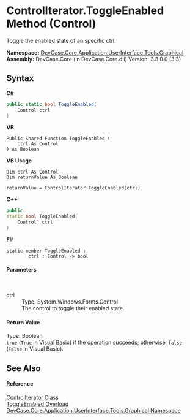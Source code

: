 # ControlIterator.ToggleEnabled Method (Control)
 

Toggle the enabled state of an specific ctrl.

**Namespace:**&nbsp;<a href="N_DevCase_Core_Application_UserInterface_Tools_Graphical">DevCase.Core.Application.UserInterface.Tools.Graphical</a><br />**Assembly:**&nbsp;DevCase.Core (in DevCase.Core.dll) Version: 3.3.0.0 (3.3)

## Syntax

**C#**<br />
``` C#
public static bool ToggleEnabled(
	Control ctrl
)
```

**VB**<br />
``` VB
Public Shared Function ToggleEnabled ( 
	ctrl As Control
) As Boolean
```

**VB Usage**<br />
``` VB Usage
Dim ctrl As Control
Dim returnValue As Boolean

returnValue = ControlIterator.ToggleEnabled(ctrl)
```

**C++**<br />
``` C++
public:
static bool ToggleEnabled(
	Control^ ctrl
)
```

**F#**<br />
``` F#
static member ToggleEnabled : 
        ctrl : Control -> bool 

```


#### Parameters
&nbsp;<dl><dt>ctrl</dt><dd>Type: System.Windows.Forms.Control<br />The control to toggle their enabled state.</dd></dl>

#### Return Value
Type: Boolean<br />`true` (`True` in Visual Basic) if the operation succeeds; otherwise, `false` (`False` in Visual Basic).

## See Also


#### Reference
<a href="T_DevCase_Core_Application_UserInterface_Tools_Graphical_ControlIterator">ControlIterator Class</a><br /><a href="Overload_DevCase_Core_Application_UserInterface_Tools_Graphical_ControlIterator_ToggleEnabled">ToggleEnabled Overload</a><br /><a href="N_DevCase_Core_Application_UserInterface_Tools_Graphical">DevCase.Core.Application.UserInterface.Tools.Graphical Namespace</a><br />